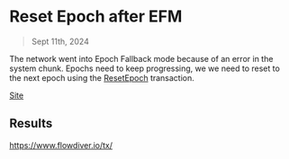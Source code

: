 # Reset Epoch after EFM

> Sept 11th, 2024

The network went into Epoch Fallback mode because of an error in the system chunk.
Epochs need to keep progressing, we we need to reset to the next epoch
using the [ResetEpoch](../../../../templates/reset_epoch.cdc) transaction.

[Site](https://flow-multisig-git-service-account-onflow.vercel.app/)

## Results

https://www.flowdiver.io/tx/